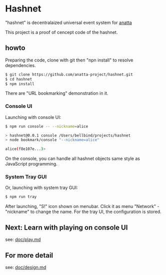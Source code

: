 # Hashnet

"hashnet" is decentralaized universal event system for
[anatta](https://github.com/anatta-project/anatta)

This project is a proof of cencept code of the hashnet.

## howto

Preparing the code, clone with git then "npn install" to resolve dependencies.

```bash
$ git clone https://github.com/anatta-project/hashnet.git
$ cd hashnet
$ npm install
```

There are "URL bookmarking" demonstration in it.

### Console UI

Launching with console UI:

```bash
$ npm run console -- --nickname=alice

> hashnet@0.0.1 console /Users/bellbind/projects/hashnet
> node bookmark/console "--nickname=alice"

alice(f8e107e...)>
```

On the console,
you can handle all hashnet objects same style as JavaScript programming.

### System Tray GUI

Or, launching with system tray GUI:

```bash
$ npm run tray
```

After launching, "S!" icon shown on menubar.
Click it as menu "Network" - "nickname" to change the name.
For the tray UI, the configuration is stored.

## Next: Learn with playing on console UI

see: [doc/play.md](doc/play.md)

## For more detail

see: [doc/design.md](doc/design.md)
